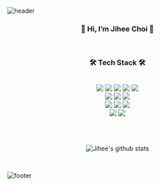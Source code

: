 ![header](https://capsule-render.vercel.app/api?type=waving&&color=gradient&height=100&section=header&fontSize=90)

<!-- ### 👋 Hi there 👋 -->
<div align = "center">
<h3>👋 Hi, I’m Jihee Choi 👋</h3><br/>
</div>
<!--
**JIHEEE/JIHEEE** is a ✨ _special_ ✨ repository because its `README.md` (this file) appears on your GitHub profile.

Here are some ideas to get you started:

- 👋🔭 I’m currently working on ...
- 🌱 I’m currently learning ...
- 👯 I’m looking to collaborate on ...
- 🤔 I’m looking for help with ...
- 💬 Ask me about ...
- 📫 How to reach me: ...
- 😄 Pronouns: ...
- ⚡ Fun fact: ...
- <hr> gray line
-->

<!-- ※ Tech stack ※ --> 
<div align=center> 
  <h3> 🛠 Tech Stack 🛠  </h3> <br>
  
  <img src="https://img.shields.io/badge/java-007396?style=for-the-badge&logo=java&logoColor=white"> 
  <img src="https://img.shields.io/badge/html5-E34F26?style=for-the-badge&logo=html5&logoColor=white"> 
  <img src="https://img.shields.io/badge/css-1572B6?style=for-the-badge&logo=css3&logoColor=white"> 
  <img src="https://img.shields.io/badge/javascript-F7DF1E?style=for-the-badge&logo=javascript&logoColor=black"> 
  <img src="https://img.shields.io/badge/jquery-0769AD?style=for-the-badge&logo=jquery&logoColor=white">
  <br>
  
  <img src="https://img.shields.io/badge/oracle-F80000?style=for-the-badge&logo=oracle&logoColor=white"> 
  <img src="https://img.shields.io/badge/mysql-4479A1?style=for-the-badge&logo=mysql&logoColor=white"> 
  <img src="https://img.shields.io/badge/mariaDB-003545?style=for-the-badge&logo=mariaDB&logoColor=white"> 
  <br>
  
  <img src="https://img.shields.io/badge/spring-6DB33F?style=for-the-badge&logo=spring&logoColor=white">   
  <img src="https://img.shields.io/badge/bootstrap-7952B3?style=for-the-badge&logo=bootstrap&logoColor=white">

  <!--
  <img src="https://img.shields.io/badge/linux-FCC624?style=for-the-badge&logo=linux&logoColor=black"> 
  <img src="https://img.shields.io/badge/amazonaws-232F3E?style=for-the-badge&logo=amazonaws&logoColor=white"> 
  -->  
  <img src="https://img.shields.io/badge/apache tomcat-F8DC75?style=for-the-badge&logo=apachetomcat&logoColor=white">
  <br>
  
  <img src="https://img.shields.io/badge/github-181717?style=for-the-badge&logo=github&logoColor=white">
  <img src="https://img.shields.io/badge/git-F05032?style=for-the-badge&logo=git&logoColor=white">
  <br>
</div>

<br><br>

<!-- ※ Github stats ※ -->
<div align=center>
  
  ![Jihee's github stats](https://github-readme-stats.vercel.app/api?username=JIHEEE&show_icons=true&theme=radical)
  <!--
  [![Top Langs](https://github-readme-stats.vercel.app/api/top-langs/?username=JIHEEE&layout=compact&theme=dracula)](https://github.com/JIHEEE)
  -->
  
</div>

<br>


<!-- ※ contact ※ -->
<!--
<div align=center>
  <a href="mailto:choij928@gmail.com">
  <img
  src="https://img.shields.io/badge/Gmail-d14836?style=flat-square&logo=Gmail&logoColor=white&link=mailto:choij928@gmail.com"
  style="height : auto; margin-left : 10px; margin-right : 10px;"/>
  </a>
</div>
-->
![footer](https://capsule-render.vercel.app/api?type=waving&&color=gradient&height=100&section=footer&fontSize=90)
